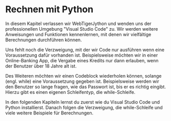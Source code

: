 # Rechnen mit Python

In diesem Kapitel verlassen wir WebTigerJython und
wenden uns der professionellen Umgebung "Visual Studio Code" zu.
Wir werden weitere Anweisungen und Funktionen kennenlernen,
mit denen wir vielfältige Berechnungen durchführen können.

Uns fehlt noch die Verzweigung, mit der wir Code nur ausführen
wenn eine Voraussetzung dafür vorhanden ist.
Beispielsweise möchten wir in einer Online-Banking App,
die Vergabe eines Kredits nur dann erlauben,
wenn der Benutzer über 18 Jahre alt ist.

Des Weiteren möchten wir einen Codeblock wiederholen können,
solange (engl. while) eine Voraussetzung gegeben ist.
Beispielsweise werden wir den Benutzer so lange fragen,
wie das Passwort ist, bis er es richtig eingibt.
Hierzu gibt es einen eigenen Schleifentyp, die while-Schleife.

In den folgenden Kapiteln lernst du zuerst wie du
Visual Studio Code und Python installierst.
Danach folgen die Verzweigung, die while-Schleife
und viele weitere Beispiele für Berechnungen.




















